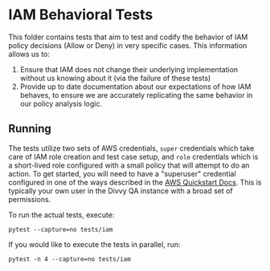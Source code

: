 # IAM Behavioral Tests

This folder contains tests that aim to test and codify the behavior of IAM policy decisions (Allow or Deny) in very specific cases. This information allows us to:

1. Ensure that IAM does not change their underlying implementation without us knowing about it (via the failure of these tests)
2. Provide up to date documentation about our expectations of how IAM behaves, to ensure we are accurately replicating the same behavior in our policy analysis logic.


## Running

The tests utilize two sets of AWS credentials, `super` credentials which take care of IAM role creation and test case setup, and `role` credentials which is a short-lived role configured with a small policy that will attempt to do an action.
To get started, you will need to have a "superuser" credential configured in one of the ways described in the [AWS Quickstart Docs](https://docs.aws.amazon.com/cli/latest/userguide/cli-configure-quickstart.html). This is typically your own user
in the Divvy QA instance with a broad set of permissions.

To run the actual tests, execute:

```
pytest --capture=no tests/iam
```

If you would like to execute the tests in parallel, run:

```
pytest -n 4 --capture=no tests/iam
```
